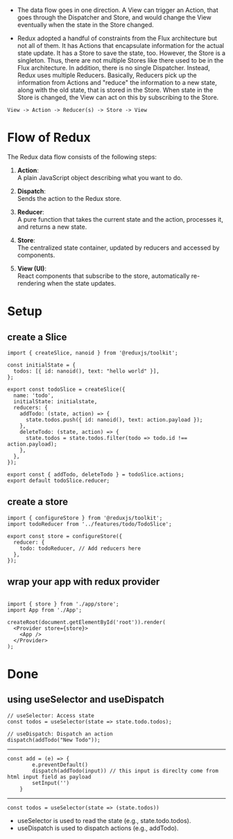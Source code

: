 - The data flow goes in one direction. A View can trigger an Action, that goes through the Dispatcher and Store, and would change the View eventually when the state in the Store changed.

- Redux adopted a handful of constraints from the Flux architecture but not all of them. It has Actions that encapsulate information for the actual state update. It has a Store to save the state, too. However, the Store is a singleton. Thus, there are not multiple Stores like there used to be in the Flux architecture. In addition, there is no single Dispatcher. Instead, Redux uses multiple Reducers. Basically, Reducers pick up the information from Actions and "reduce" the information to a new state, along with the old state, that is stored in the Store. When state in the Store is changed, the View can act on this by subscribing to the Store.

`View -> Action -> Reducer(s) -> Store -> View`

# Flow of Redux

The Redux data flow consists of the following steps:

1. **Action**:  
   A plain JavaScript object describing what you want to do.

2. **Dispatch**:  
   Sends the action to the Redux store.

3. **Reducer**:  
   A pure function that takes the current state and the action, processes it, and returns a new state.

4. **Store**:  
   The centralized state container, updated by reducers and accessed by components.

5. **View (UI)**:  
   React components that subscribe to the store, automatically re-rendering when the state updates.

# Setup

## create a Slice

```
import { createSlice, nanoid } from '@reduxjs/toolkit';

const initialState = {
  todos: [{ id: nanoid(), text: "hello world" }],
};

export const todoSlice = createSlice({
  name: 'todo',
  initialState: initialstate,
  reducers: {
    addTodo: (state, action) => {
      state.todos.push({ id: nanoid(), text: action.payload });
    },
    deleteTodo: (state, action) => {
      state.todos = state.todos.filter(todo => todo.id !== action.payload);
    },
  },
});

export const { addTodo, deleteTodo } = todoSlice.actions;
export default todoSlice.reducer;

```

## create a store

```
import { configureStore } from '@reduxjs/toolkit';
import todoReducer from '../features/todo/TodoSlice';

export const store = configureStore({
  reducer: {
    todo: todoReducer, // Add reducers here
  },
});

```

## wrap your app with redux provider

```import React from 'react';

import { store } from './app/store';
import App from './App';

createRoot(document.getElementById('root')).render(
  <Provider store={store}>
    <App />
  </Provider>
);
```

# Done

## using useSelector and useDispatch

```
// useSelector: Access state
const todos = useSelector(state => state.todo.todos);

// useDispatch: Dispatch an action
dispatch(addTodo("New Todo"));
```

---

```
const add = (e) => {
        e.preventDefault()
        dispatch(addTodo(input)) // this input is direclty come from html input field as payload
        setInput('')
    }
```

---

```
const todos = useSelector(state => (state.todos))
```

- useSelector is used to read the state (e.g., state.todo.todos).
- useDispatch is used to dispatch actions (e.g., addTodo).
